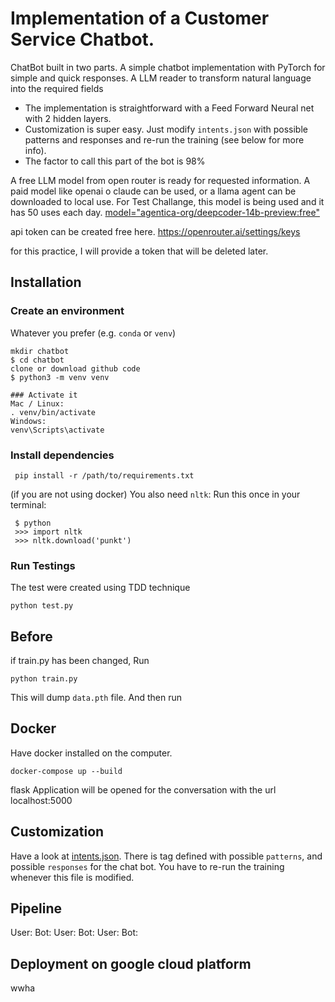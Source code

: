 # Implementation of a Customer Service Chatbot.  
ChatBot built in two parts. 
A simple chatbot implementation with PyTorch for simple and quick responses. 
A LLM reader to transform natural language into the required fields

- The implementation is straightforward with a Feed Forward Neural net with 2 hidden layers.
- Customization is super easy. Just modify `intents.json` with possible patterns and responses and re-run the training (see below for more info).
- The factor to call this part of the bot is 98%

A free LLM model from open router is ready for requested information.
A paid model like openai o claude can be used, or a llama agent can be downloaded to local use.
For Test Challange, this model is being used and it has 50 uses each day.
[model="agentica-org/deepcoder-14b-preview:free"](https://openrouter.ai/nvidia/llama-3.3-nemotron-super-49b-v1:free/api)

api token can be created free here.
https://openrouter.ai/settings/keys

for this practice, I will provide a token that will be deleted later.

## Installation

### Create an environment
Whatever you prefer (e.g. `conda` or `venv`)
```console
mkdir chatbot
$ cd chatbot
clone or download github code
$ python3 -m venv venv

### Activate it
Mac / Linux:
. venv/bin/activate
Windows:
venv\Scripts\activate
```
### Install dependencies


 ```console
  pip install -r /path/to/requirements.txt

 ```
(if you are not using docker)
You also need `nltk`:
Run this once in your terminal:
 ```console
  $ python
  >>> import nltk
  >>> nltk.download('punkt')
```
### Run Testings 
The test were created using TDD technique

```console
python test.py
```

## Before
if train.py has been changed, Run
```console
python train.py
```
This will dump `data.pth` file. And then run


## Docker 

Have docker installed on the computer.

```console
docker-compose up --build
```
flask Application will be opened for the conversation with the url 
localhost:5000

## Customization
Have a look at [intents.json](intents.json). 
There is tag defined with possible `patterns`, and possible `responses` for the chat bot. 
You have to re-run the training whenever this file is modified.


## Pipeline

User:
Bot:
User:
Bot:
User:
Bot:


## Deployment on google cloud platform

wwha